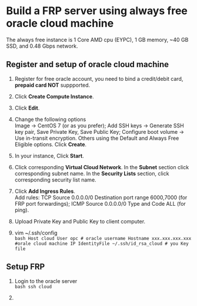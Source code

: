 # Build a FRP server using always free oracle cloud machine #

The always free instance is 1 Core AMD cpu (EYPC), 1 GB memory, ~40 GB SSD, and 0.48 Gbps network.

## Register and setup of oracle cloud machine ##

1. Register for free oracle account, you need to bind a credit/debit card, **prepaid card NOT** suppported.

2. Click **Create Compute Instance**.

3. Click **Edit**.

4. Change the following options \
Image -> CentOS 7 (or as you prefer); Add SSH keys -> Generate SSH key pair, Save Private Key, Save Public Key; Configure boot volume -> Use in-transit encryption. Others using the Default and Always Free Eligible options. Click **Create**.

5. In your instance, Click **Start**.

6. Click corresponding **Virtual Cloud Network**. In the **Subnet** section click corresponding subnet name. In the **Security Lists** section, click corresponding security list name. 

7. Click **Add Ingress Rules**. \
Add rules: TCP Source 0.0.0.0/0 Destination port range 6000,7000 (for FRP port forwardings); ICMP Source 0.0.0.0/0 Type and Code ALL (for ping).

8. Upload Private Key and Public Key to client computer.

9. vim ~/.ssh/config \
`bash
Host cloud
    User opc # oracle username
    Hostname xxx.xxx.xxx.xxx #orale cloud machine IP
    IdentityFile ~/.ssh/id_rsa_cloud # you Key file
`

## Setup FRP ##

1. Login to the oracle server \
`bash
ssh cloud
`

2. 
